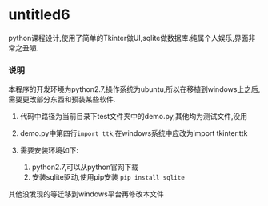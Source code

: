 # untitled6
python课程设计,使用了简单的Tkinter做UI,sqlite做数据库.纯属个人娱乐,界面非常之丑陋.

### 说明

本程序的开发环境为python2.7,操作系统为ubuntu,所以在移植到windows上之后,需要更改部分东西和预装某些软件.   

1. 代码中路径为当前目录下test文件夹中的demo.py,其他均为测试文件,没用
2. demo.py中第四行`import ttk`,在windows系统中应改为import tkinter.ttk
3. 需要安装环境如下:

    1. python2.7,可以从python官网下载
    2. 安装sqlite驱动,使用pip安装 `pip install sqlite`
    
其他没发现的等迁移到windows平台再修改本文件
